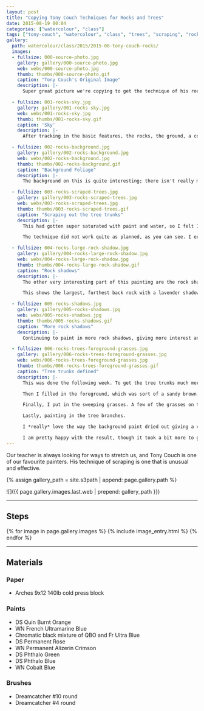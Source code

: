 ```yaml
---
layout: post
title: "Copying Tony Couch Techniques for Rocks and Trees"
date: 2015-08-19 00:04
categories: ["watercolour", "class"]
tags: ["tony-couch", "watercolour", "class", "trees", "scraping", "rocks", "shaping", "shadows"]
gallery:
  path: watercolour/class/2015/2015-08-tony-couch-rocks/
  images:
  - fullsize: 000-source-photo.jpg
    gallery: gallery/000-source-photo.jpg
    web: webs/000-source-photo.jpg
    thumb: thumbs/000-source-photo.gif
    caption: "Tony Couch's Original Image"
    description: |-
      Super great picture we're copying to get the technique of his rocks and the scraping trick he does for the trees in this painting.

  - fullsize: 001-rocks-sky.jpg
    gallery: gallery/001-rocks-sky.jpg
    web: webs/001-rocks-sky.jpg
    thumb: thumbs/001-rocks-sky.gif
    caption: 'Sky'
    description: |-
      After tracking in the basic features, the rocks, the ground, a couple trees, I painted in the sky using a light wash of Cobalt Blue.

  - fullsize: 002-rocks-background.jpg
    gallery: gallery/002-rocks-background.jpg
    web: webs/002-rocks-background.jpg
    thumb: thumbs/002-rocks-background.gif
    caption: "Background Foliage"
    description: |-
      The background on this is quite interesting; there isn't really much of anything super distinct about it at first. That comes in the next step.

  - fullsize: 003-rocks-scraped-trees.jpg
    gallery: gallery/003-rocks-scraped-trees.jpg
    web: webs/003-rocks-scraped-trees.jpg
    thumb: thumbs/003-rocks-scraped-trees.gif
    caption: "Scraping out the tree trunks"
    description: |-
      This had gotten super saturated with paint and water, so I felt I had to wait a long time for it to dry. I then tried using a hair dryer, but then it became *too* dry to use the scraping technique. By using a credit card as a straight edge, line up the edge against one side of the tree trunk and scrape towards you across the tree. (Orienting the paper vertically, the edge is horizontal against the trunk, and it is pulled down about a quarter or half an inch.

      The technique did not work quite as planned, as you can see. I expected more to come off, but it had already soaked deep into the paper, and blowing drying it didn't help.

  - fullsize: 004-rocks-large-rock-shadow.jpg
    gallery: gallery/004-rocks-large-rock-shadow.jpg
    web: webs/004-rocks-large-rock-shadow.jpg
    thumb: thumbs/004-rocks-large-rock-shadow.gif
    caption: "Rock shadows"
    description: |-
      The other very interesting part of this painting are the rock shadows.

      This shows the largest, furthest back rock with a lavender shadow that outlines and defines the rock in front of it.

  - fullsize: 005-rocks-shadows.jpg
    gallery: gallery/005-rocks-shadows.jpg
    web: webs/005-rocks-shadows.jpg
    thumb: thumbs/005-rocks-shadows.gif
    caption: "More rock shadows"
    description: |-
      Continuing to paint in more rock shadows, giving more interest and so on.

  - fullsize: 006-rocks-trees-foreground-grasses.jpg
    gallery: gallery/006-rocks-trees-foreground-grasses.jpg
    web: webs/006-rocks-trees-foreground-grasses.jpg
    thumb: thumbs/006-rocks-trees-foreground-grasses.gif
    caption: "Tree trunks defined"
    description: |-
      This was done the following week. To get the tree trunks much more defined, I used masking tape for the trunks and very large branches. Using a soaked bit of magic eraser, I was able to very effectively remove the paint from the trunks, leaving some for texture and colour.

      Then I filled in the foreground, which was sort of a sandy brown.

      Finally, I put in the sweeping grasses. A few of the grasses on the left extended above the ground line. Looking closely at Tony Couch's original, I copied the concept that the grasses below the ground line were in color, above the ground line were white. For this I used the same taping and erasing technique.

      Lastly, painting in the tree branches.

      I *really* love the way the background paint dried out giving a very brush or fuzzy effect for the foliage.

      I am pretty happy with the result, though it took a bit more to get to it. I admire Tony so much and his painting is such an astounding inspiration.
---
```


Our teacher is always looking for ways to stretch us, and Tony Couch is one of our favourite painters. His technique of scraping is one that is unusual and effective.

{% assign gallery_path = site.s3path | append: page.gallery.path %}

![]({{ page.gallery.images.last.web | prepend: gallery_path }})

*******

## Steps

{% for image in page.gallery.images %}
{% include image_entry.html %}
{% endfor %}


*******

## Materials

### Paper

* Arches 9x12 140lb cold press block

### Paints

* DS Quin Burnt Orange
* WN French Ultramarine Blue
* Chromatic black mixture of QBO and Fr Ultra Blue
* DS Permanent Rose
* WN Permanent Alizerin Crimson
* DS Phthalo Green
* DS Phthalo Blue
* WN Cobalt Blue

### Brushes

* Dreamcatcher #10 round
* Dreamcatcher #4 round
